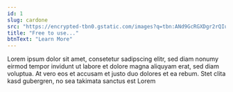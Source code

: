 ```yaml
---
id: 1
slug: cardone
src: "https://encrypted-tbn0.gstatic.com/images?q=tbn:ANd9GcRGXDgr2rQIuaEwNCXFU7-ANXdbpbpNf7x0VZw79_EXndjxK5Tz50znL6cTzG_bAcLiDt8&usqp=CAU"
title: "Free to use..."
btnText: "Learn More"
---
```


Lorem ipsum dolor sit amet, consetetur sadipscing elitr, sed diam nonumy eirmod tempor invidunt ut labore et dolore magna aliquyam erat, sed diam voluptua. At vero eos et accusam et justo duo dolores et ea rebum. Stet clita kasd gubergren, no sea takimata sanctus est Lorem
